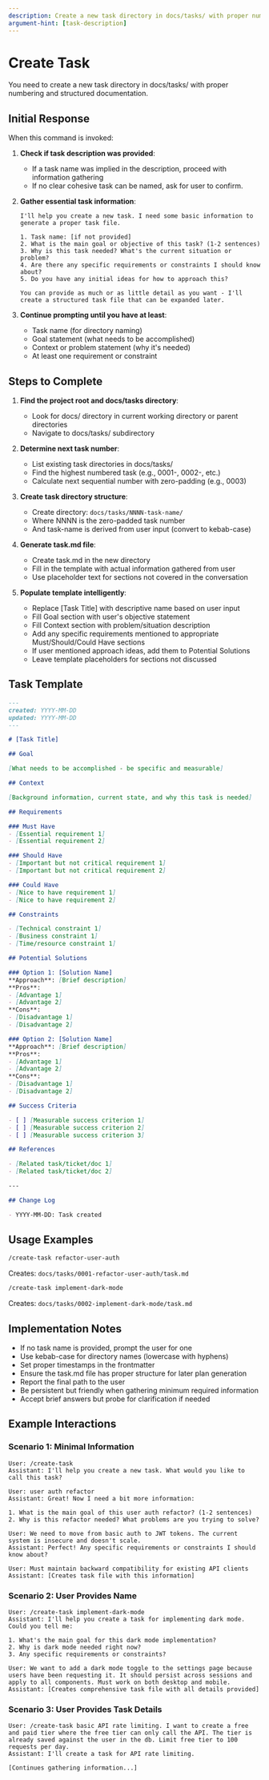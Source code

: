 ```yaml
---
description: Create a new task directory in docs/tasks/ with proper numbering and structure
argument-hint: [task-description]
---
```


# Create Task

You need to create a new task directory in docs/tasks/ with proper numbering and structured documentation.

## Initial Response

When this command is invoked:

1. **Check if task description was provided**:
   - If a task name was implied in the description, proceed with information gathering
   - If no clear cohesive task can be named, ask for user to confirm.

2. **Gather essential task information**:
   ```
   I'll help you create a new task. I need some basic information to generate a proper task file.

   1. Task name: [if not provided]
   2. What is the main goal or objective of this task? (1-2 sentences)
   3. Why is this task needed? What's the current situation or problem?
   4. Are there any specific requirements or constraints I should know about?
   5. Do you have any initial ideas for how to approach this?

   You can provide as much or as little detail as you want - I'll create a structured task file that can be expanded later.
   ```

3. **Continue prompting until you have at least**:
   - Task name (for directory naming)
   - Goal statement (what needs to be accomplished)
   - Context or problem statement (why it's needed)
   - At least one requirement or constraint

## Steps to Complete

1. **Find the project root and docs/tasks directory**:
   - Look for docs/ directory in current working directory or parent directories
   - Navigate to docs/tasks/ subdirectory

2. **Determine next task number**:
   - List existing task directories in docs/tasks/
   - Find the highest numbered task (e.g., 0001-, 0002-, etc.)
   - Calculate next sequential number with zero-padding (e.g., 0003)

3. **Create task directory structure**:
   - Create directory: `docs/tasks/NNNN-task-name/`
   - Where NNNN is the zero-padded task number
   - And task-name is derived from user input (convert to kebab-case)

4. **Generate task.md file**:
   - Create task.md in the new directory
   - Fill in the template with actual information gathered from user
   - Use placeholder text for sections not covered in the conversation

5. **Populate template intelligently**:
   - Replace [Task Title] with descriptive name based on user input
   - Fill Goal section with user's objective statement
   - Fill Context section with problem/situation description
   - Add any specific requirements mentioned to appropriate Must/Should/Could Have sections
   - If user mentioned approach ideas, add them to Potential Solutions
   - Leave template placeholders for sections not discussed

## Task Template

```markdown
---
created: YYYY-MM-DD
updated: YYYY-MM-DD
---

# [Task Title]

## Goal

[What needs to be accomplished - be specific and measurable]

## Context

[Background information, current state, and why this task is needed]

## Requirements

### Must Have
- [Essential requirement 1]
- [Essential requirement 2]

### Should Have
- [Important but not critical requirement 1]
- [Important but not critical requirement 2]

### Could Have
- [Nice to have requirement 1]
- [Nice to have requirement 2]

## Constraints

- [Technical constraint 1]
- [Business constraint 1]
- [Time/resource constraint 1]

## Potential Solutions

### Option 1: [Solution Name]
**Approach**: [Brief description]
**Pros**:
- [Advantage 1]
- [Advantage 2]
**Cons**:
- [Disadvantage 1]
- [Disadvantage 2]

### Option 2: [Solution Name]
**Approach**: [Brief description]
**Pros**:
- [Advantage 1]
- [Advantage 2]
**Cons**:
- [Disadvantage 1]
- [Disadvantage 2]

## Success Criteria

- [ ] [Measurable success criterion 1]
- [ ] [Measurable success criterion 2]
- [ ] [Measurable success criterion 3]

## References

- [Related task/ticket/doc 1]
- [Related task/ticket/doc 2]

---

## Change Log

- YYYY-MM-DD: Task created
```

## Usage Examples

```bash
/create-task refactor-user-auth
```
Creates: `docs/tasks/0001-refactor-user-auth/task.md`

```bash
/create-task implement-dark-mode
```
Creates: `docs/tasks/0002-implement-dark-mode/task.md`

## Implementation Notes

- If no task name is provided, prompt the user for one
- Use kebab-case for directory names (lowercase with hyphens)
- Set proper timestamps in the frontmatter
- Ensure the task.md file has proper structure for later plan generation
- Report the final path to the user
- Be persistent but friendly when gathering minimum required information
- Accept brief answers but probe for clarification if needed

## Example Interactions

### Scenario 1: Minimal Information
```
User: /create-task
Assistant: I'll help you create a new task. What would you like to call this task?

User: user auth refactor
Assistant: Great! Now I need a bit more information:

1. What is the main goal of this user auth refactor? (1-2 sentences)
2. Why is this refactor needed? What problems are you trying to solve?

User: We need to move from basic auth to JWT tokens. The current system is insecure and doesn't scale.
Assistant: Perfect! Any specific requirements or constraints I should know about?

User: Must maintain backward compatibility for existing API clients
Assistant: [Creates task file with this information]
```

### Scenario 2: User Provides Name
```
User: /create-task implement-dark-mode
Assistant: I'll help you create a task for implementing dark mode. Could you tell me:

1. What's the main goal for this dark mode implementation?
2. Why is dark mode needed right now?
3. Any specific requirements or constraints?

User: We want to add a dark mode toggle to the settings page because users have been requesting it. It should persist across sessions and apply to all components. Must work on both desktop and mobile.
Assistant: [Creates comprehensive task file with all details provided]
```

### Scenario 3: User Provides Task Details
```
User: /create-task basic API rate limiting. I want to create a free and paid tier where the free tier can only call the API. The tier is already saved against the user in the db. Limit free tier to 100 requests per day.
Assistant: I'll create a task for API rate limiting. 

[Continues gathering information...]
```
